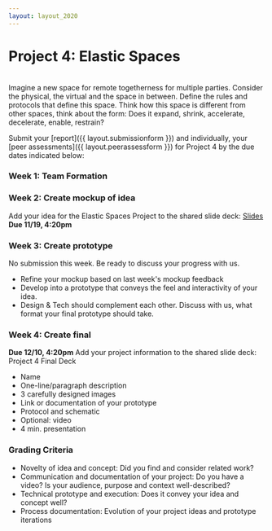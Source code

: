 ```yaml
---
layout: layout_2020
---
```


# Project 4: Elastic Spaces
<br>
Imagine a new space for remote togetherness for multiple parties. Consider the physical, the virtual and the space in between. Define the rules and protocols that define this space. Think how this space is different from other spaces, think about the form: Does it expand, shrink, accelerate, decelerate, enable, restrain? 

Submit your [report]({{ layout.submissionform }}) and individually, your [peer assessments]({{ layout.peerassessform }}) for Project 4 by the due dates indicated below:

### Week 1: Team Formation

### Week 2: Create mockup of idea
Add your idea for the Elastic Spaces Project to the shared slide deck: [Slides](https://docs.google.com/presentation/d/1X53zFCkhcMXCHhFDglxbIBpAGjyd9Wab_dKi6EmxiMI/edit?usp=sharing)
**Due 11/19, 4:20pm**

### Week 3: Create prototype
No submission this week. Be ready to discuss your progress with us.
- Refine your mockup based on last week's mockup feedback
- Develop into a prototype that conveys the feel and interactivity of your idea.
- Design & Tech should complement each other. Discuss with us, what format your final prototype should take.

### Week 4: Create final
**Due 12/10, 4:20pm**
Add your project information to the shared slide deck: Project 4 Final Deck
- Name
- One-line/paragraph description
- 3 carefully designed images
- Link or documentation of your prototype
- Protocol and schematic
- Optional: video
- 4 min. presentation

### Grading Criteria
- Novelty of idea and concept: Did you find and consider related work?
- Communication and documentation of your project: Do you have a video? Is your audience, purpose and context well-described? 
- Technical prototype and execution: Does it convey your idea and concept well? 
- Process documentation: Evolution of your project ideas and prototype iterations
